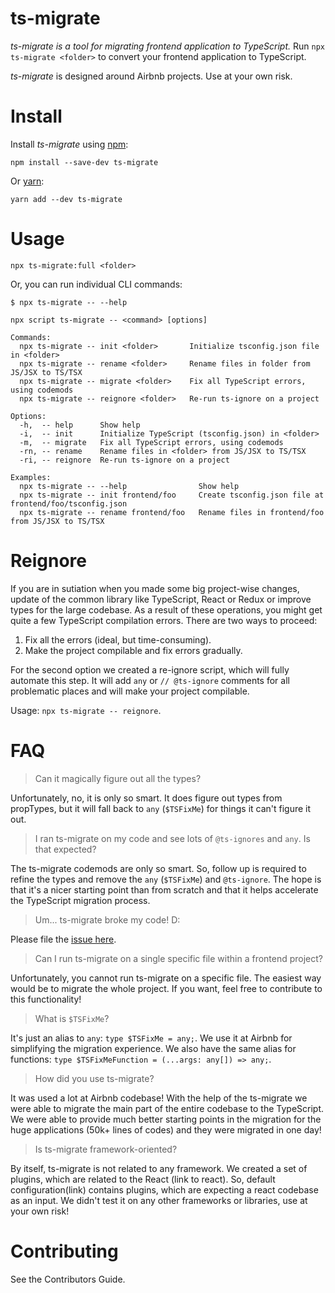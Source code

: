 # ts-migrate

*ts-migrate is a tool for migrating frontend application to TypeScript.*
Run `npx ts-migrate <folder>` to convert your frontend application to TypeScript.

*ts-migrate* is designed around Airbnb projects. Use at your own risk.


# Install

Install *ts-migrate* using [npm](https://www.npmjs.com):

`npm install --save-dev ts-migrate`

Or [yarn](https://yarnpkg.com):

`yarn add --dev ts-migrate`

# Usage

`npx ts-migrate:full <folder>`

Or, you can run individual CLI commands:

```
$ npx ts-migrate -- --help

npx script ts-migrate -- <command> [options]

Commands:
  npx ts-migrate -- init <folder>       Initialize tsconfig.json file in <folder>
  npx ts-migrate -- rename <folder>     Rename files in folder from JS/JSX to TS/TSX
  npx ts-migrate -- migrate <folder>    Fix all TypeScript errors, using codemods
  npx ts-migrate -- reignore <folder>   Re-run ts-ignore on a project

Options:
  -h,  -- help      Show help
  -i,  -- init      Initialize TypeScript (tsconfig.json) in <folder>
  -m,  -- migrate   Fix all TypeScript errors, using codemods
  -rn, -- rename    Rename files in <folder> from JS/JSX to TS/TSX
  -ri, -- reignore  Re-run ts-ignore on a project

Examples:
  npx ts-migrate -- --help                Show help
  npx ts-migrate -- init frontend/foo     Create tsconfig.json file at frontend/foo/tsconfig.json
  npx ts-migrate -- rename frontend/foo   Rename files in frontend/foo from JS/JSX to TS/TSX

```

# Reignore

If you are in sutiation when you made some big project-wise changes, update of the common library like TypeScript, React or Redux or improve types for the large codebase. As a result of these operations, you might get quite a few TypeScript compilation errors. There are two ways to proceed:

 1) Fix all the errors (ideal, but time-consuming).
 2) Make the project compilable and fix errors gradually.

For the second option we created a re-ignore script, which will fully automate this step. It will add `any` or `// @ts-ignore` comments for all problematic places and will make your project compilable.

Usage: `npx ts-migrate -- reignore`.


# FAQ

> Can it magically figure out all the types?

Unfortunately, no, it is only so smart. It does figure out types from propTypes, but it will fall back to `any` (`$TSFixMe`) for things it can't figure it out.


> I ran ts-migrate on my code and see lots of `@ts-ignores` and `any`. Is that expected?

The ts-migrate codemods are only so smart. So, follow up is required to refine the types and remove the `any` (`$TSFixMe`) and `@ts-ignore`. The hope is that it's a nicer starting point than from scratch and that it helps accelerate the TypeScript migration process.


> Um... ts-migrate broke my code! D:

Please file the [issue here](https://github.com/airbnb/ts-migrate/issues/new).


> Can I run ts-migrate on a single specific file within a frontend project?

Unfortunately, you cannot run ts-migrate on a specific file. The easiest way would be to migrate the whole project. If you want, feel free to contribute to this functionality!


> What is `$TSFixMe`?

It's just an alias to `any`: `type $TSFixMe = any;`. We use it at Airbnb for simplifying the migration experience.
We also have the same alias for functions: `type $TSFixMeFunction = (...args: any[]) => any;`.


> How did you use ts-migrate?

It was used a lot at Airbnb codebase! With the help of the ts-migrate we were able to migrate the main part of the entire codebase to the TypeScript. We were able to provide much better starting points in the migration for the huge applications (50k+ lines of codes) and they were migrated in one day!


> Is ts-migrate framework-oriented?

By itself, ts-migrate is not related to any framework. We created a set of plugins, which are related to the React (link to react). So, default configuration(link) contains plugins, which are expecting a react codebase as an input. We didn't test it on any other frameworks or libraries, use at your own risk!


# Contributing

See the Contributors Guide.

